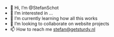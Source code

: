 - 👋 Hi, I’m @StefanSchot
- 👀 I’m interested in ...
- 🌱 I’m currently learning how all this works
- 💞️ I’m looking to collaborate on website projects
- 📫 How to reach me stefan@getsturdy.nl

<!---
StefanSchot/StefanSchot is a ✨ special ✨ repository because its `README.md` (this file) appears on your GitHub profile.
You can click the Preview link to take a look at your changes.
--->
